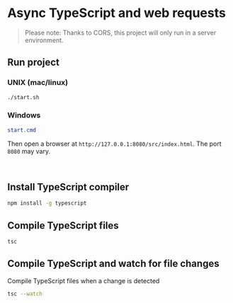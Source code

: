 # Async TypeScript and web requests

> Please note: Thanks to CORS, this project will only run in a server environment.

## Run project

### UNIX (mac/linux)
```bash
./start.sh
```
### Windows
```powershell
start.cmd
```

Then open a browser at `http://127.0.0.1:8080/src/index.html`.
The port `8080` may vary.

<br />

## Install TypeScript compiler
```bash
npm install -g typescript
```

## Compile TypeScript files
```bash
tsc
```

## Compile TypeScript and watch for file changes

Compile TypeScript files when a change is detected

```bash
tsc --watch
```